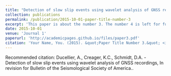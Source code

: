 ```yaml
---
title: "Detection of slow slip events using wavelet analysis of GNSS recordings"
collection: publications
permalink: /publication/2015-10-01-paper-title-number-3
excerpt: 'This paper is about the number 3. The number 4 is left for future work.'
date: 2015-10-01
venue: 'Journal 1'
paperurl: 'http://academicpages.github.io/files/paper3.pdf'
citation: 'Your Name, You. (2015). &quot;Paper Title Number 3.&quot; <i>Journal 1</i>. 1(3).'
---
```


Recommended citation: Ducellier, A., Creager, K.C., Schmidt, D.A. - Detection of slow slip events using wavelet analysis of GNSS recordings, In revision for Bulletin of the Seismological Society of America..
